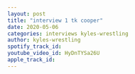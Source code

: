 ```yaml
---
layout: post
title: "interview 1 tk cooper"
date: 2020-05-06
categories: interviews kyles-wrestling
author: kyles-wrestling
spotify_track_id: 
youtube_video_id: HyDnTYSa26U
apple_track_id: 
---
```

